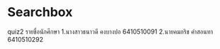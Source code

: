 # Searchbox
quiz2
    รายชื่อนักศึกษา
        1.นางสาวธนาวดี คงบางปอ 6410510091
        2.นายคมกริช คำสอนทา 6410510292